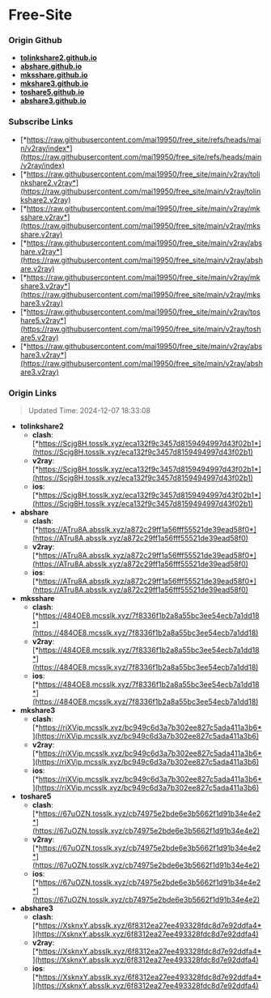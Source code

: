 # Free-Site

### Origin Github

- [**tolinkshare2.github.io**](https://github.com/tolinkshare2/tolinkshare2.github.io)
- [**abshare.github.io**](https://github.com/abshare/abshare.github.io)
- [**mksshare.github.io**](https://github.com/mksshare/mksshare.github.io)
- [**mkshare3.github.io**](https://github.com/mkshare3/mkshare3.github.io)
- [**toshare5.github.io**](https://github.com/toshare5/toshare5.github.io)
- [**abshare3.github.io**](https://github.com/abshare3/abshare3.github.io)

### Subscribe Links

- [*https://raw.githubusercontent.com/mai19950/free_site/refs/heads/main/v2ray/index*](https://raw.githubusercontent.com/mai19950/free_site/refs/heads/main/v2ray/index)
- [*https://raw.githubusercontent.com/mai19950/free_site/main/v2ray/tolinkshare2.v2ray*](https://raw.githubusercontent.com/mai19950/free_site/main/v2ray/tolinkshare2.v2ray)
- [*https://raw.githubusercontent.com/mai19950/free_site/main/v2ray/mksshare.v2ray*](https://raw.githubusercontent.com/mai19950/free_site/main/v2ray/mksshare.v2ray)
- [*https://raw.githubusercontent.com/mai19950/free_site/main/v2ray/abshare.v2ray*](https://raw.githubusercontent.com/mai19950/free_site/main/v2ray/abshare.v2ray)
- [*https://raw.githubusercontent.com/mai19950/free_site/main/v2ray/mkshare3.v2ray*](https://raw.githubusercontent.com/mai19950/free_site/main/v2ray/mkshare3.v2ray)
- [*https://raw.githubusercontent.com/mai19950/free_site/main/v2ray/toshare5.v2ray*](https://raw.githubusercontent.com/mai19950/free_site/main/v2ray/toshare5.v2ray)
- [*https://raw.githubusercontent.com/mai19950/free_site/main/v2ray/abshare3.v2ray*](https://raw.githubusercontent.com/mai19950/free_site/main/v2ray/abshare3.v2ray)

### Origin Links

> Updated Time: 2024-12-07 18:33:08

- **tolinkshare2**
  - **clash**: [*https://Scjg8H.tosslk.xyz/eca132f9c3457d8159494997d43f02b1*](https://Scjg8H.tosslk.xyz/eca132f9c3457d8159494997d43f02b1)
  - **v2ray**: [*https://Scjg8H.tosslk.xyz/eca132f9c3457d8159494997d43f02b1*](https://Scjg8H.tosslk.xyz/eca132f9c3457d8159494997d43f02b1)
  - **ios**: [*https://Scjg8H.tosslk.xyz/eca132f9c3457d8159494997d43f02b1*](https://Scjg8H.tosslk.xyz/eca132f9c3457d8159494997d43f02b1)
- **abshare**
  - **clash**: [*https://ATru8A.absslk.xyz/a872c29ff1a56fff55521de39ead58f0*](https://ATru8A.absslk.xyz/a872c29ff1a56fff55521de39ead58f0)
  - **v2ray**: [*https://ATru8A.absslk.xyz/a872c29ff1a56fff55521de39ead58f0*](https://ATru8A.absslk.xyz/a872c29ff1a56fff55521de39ead58f0)
  - **ios**: [*https://ATru8A.absslk.xyz/a872c29ff1a56fff55521de39ead58f0*](https://ATru8A.absslk.xyz/a872c29ff1a56fff55521de39ead58f0)
- **mksshare**
  - **clash**: [*https://484OE8.mcsslk.xyz/7f8336f1b2a8a55bc3ee54ecb7a1dd18*](https://484OE8.mcsslk.xyz/7f8336f1b2a8a55bc3ee54ecb7a1dd18)
  - **v2ray**: [*https://484OE8.mcsslk.xyz/7f8336f1b2a8a55bc3ee54ecb7a1dd18*](https://484OE8.mcsslk.xyz/7f8336f1b2a8a55bc3ee54ecb7a1dd18)
  - **ios**: [*https://484OE8.mcsslk.xyz/7f8336f1b2a8a55bc3ee54ecb7a1dd18*](https://484OE8.mcsslk.xyz/7f8336f1b2a8a55bc3ee54ecb7a1dd18)
- **mkshare3**
  - **clash**: [*https://riXVip.mcsslk.xyz/bc949c6d3a7b302ee827c5ada411a3b6*](https://riXVip.mcsslk.xyz/bc949c6d3a7b302ee827c5ada411a3b6)
  - **v2ray**: [*https://riXVip.mcsslk.xyz/bc949c6d3a7b302ee827c5ada411a3b6*](https://riXVip.mcsslk.xyz/bc949c6d3a7b302ee827c5ada411a3b6)
  - **ios**: [*https://riXVip.mcsslk.xyz/bc949c6d3a7b302ee827c5ada411a3b6*](https://riXVip.mcsslk.xyz/bc949c6d3a7b302ee827c5ada411a3b6)
- **toshare5**
  - **clash**: [*https://67uOZN.tosslk.xyz/cb74975e2bde6e3b5662f1d91b34e4e2*](https://67uOZN.tosslk.xyz/cb74975e2bde6e3b5662f1d91b34e4e2)
  - **v2ray**: [*https://67uOZN.tosslk.xyz/cb74975e2bde6e3b5662f1d91b34e4e2*](https://67uOZN.tosslk.xyz/cb74975e2bde6e3b5662f1d91b34e4e2)
  - **ios**: [*https://67uOZN.tosslk.xyz/cb74975e2bde6e3b5662f1d91b34e4e2*](https://67uOZN.tosslk.xyz/cb74975e2bde6e3b5662f1d91b34e4e2)
- **abshare3**
  - **clash**: [*https://XsknxY.absslk.xyz/6f8312ea27ee493328fdc8d7e92ddfa4*](https://XsknxY.absslk.xyz/6f8312ea27ee493328fdc8d7e92ddfa4)
  - **v2ray**: [*https://XsknxY.absslk.xyz/6f8312ea27ee493328fdc8d7e92ddfa4*](https://XsknxY.absslk.xyz/6f8312ea27ee493328fdc8d7e92ddfa4)
  - **ios**: [*https://XsknxY.absslk.xyz/6f8312ea27ee493328fdc8d7e92ddfa4*](https://XsknxY.absslk.xyz/6f8312ea27ee493328fdc8d7e92ddfa4)
